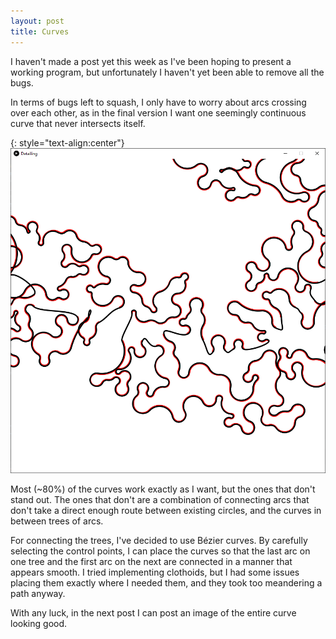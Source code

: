 ```yaml
---
layout: post
title: Curves
---
```


I haven't made a post yet this week as I've been hoping to present a working program, but unfortunately I haven't yet been able to remove all the bugs.

In terms of bugs left to squash, I only have to worry about arcs crossing over each other, as in the final version I want one seemingly continuous curve that never intersects itself.

{: style="text-align:center"}
![A cherry-picked snapshot of curves.](https://raw.githubusercontent.com/MichaelMBradley/Detailing/main/docs/_assets/07-09/DecentSelection.png)

 Most (~80%) of the curves work exactly as I want, but the ones that don't stand out. The ones that don't are a combination of connecting arcs that don't take a direct enough route between existing circles, and the curves in between trees of arcs.

For connecting the trees, I've decided to use Bézier curves. By carefully selecting the control points, I can place the curves so that the last arc on one tree and the first arc on the next are connected in a manner that appears smooth. I tried implementing clothoids, but I had some issues placing them exactly where I needed them, and they took too meandering a path anyway.

With any luck, in the next post I can post an image of the entire curve looking good.
